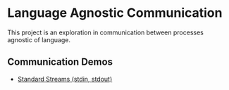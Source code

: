 # Language Agnostic Communication

This project is an exploration in communication between processes agnostic of language.

## Communication Demos
- [Standard Streams (stdin, stdout)](std/README.md)
